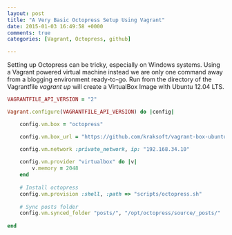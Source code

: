 ```yaml
---
layout: post
title: "A Very Basic Octopress Setup Using Vagrant"
date: 2015-01-03 16:49:58 +0000
comments: true
categories: [Vagrant, Octopress, github]

---
```



Setting up Octopress can be tricky, especially on Windows systems. Using a Vagrant powered virtual machine instead we are only one command away from a blogging environment ready-to-go. Run from the directory of the Vagrantfile *vagrant up* will create a VirtualBox Image with Ubuntu 12.04 LTS.


``` ruby Vagrantfile for Octopress Setup https://github.com/johker/octopress_vagrant/blob/master/Vagrantfile Source Article
VAGRANTFILE_API_VERSION = "2"

Vagrant.configure(VAGRANTFILE_API_VERSION) do |config|

	config.vm.box = "octopress" 

  	config.vm.box_url = "https://github.com/kraksoft/vagrant-box-ubuntu/releases/download/14.04/ubuntu-14.04-amd64.box"

  	config.vm.network :private_network, ip: "192.168.34.10"
  	
	config.vm.provider "virtualbox" do |v|
	    v.memory = 2048
	end
  
  	# Install octopress
	config.vm.provision :shell, :path => "scripts/octopress.sh"
  
  	# Sync posts folder  	
  	config.vm.synced_folder "posts/", "/opt/octopress/source/_posts/"
    
end
```